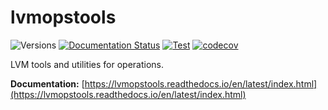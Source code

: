 # lvmopstools

![Versions](https://img.shields.io/badge/python->3.10-blue)
[![Documentation Status](https://readthedocs.org/projects/lvmopstools/badge/?version=latest)](https://lvmopstools.readthedocs.io/en/latest/)
[![Test](https://github.com/sdss/lvmopstools/actions/workflows/test.yml/badge.svg)](https://github.com/sdss/lvmopstools/actions/workflows/test.yml)
[![codecov](https://codecov.io/gh/sdss/lvmopstools/graph/badge.svg?token=ipsOit5lSo)](https://codecov.io/gh/sdss/lvmopstools)

LVM tools and utilities for operations.

**Documentation:** [https://lvmopstools.readthedocs.io/en/latest/index.html](https://lvmopstools.readthedocs.io/en/latest/index.html)
